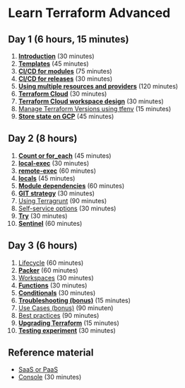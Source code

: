# Learn Terraform Advanced

## Day 1 (6 hours, 15 minutes)

1. [**Introduction**](introduction) (30 minutes)
2. [**Templates**](templates) (45 minutes)
3. [**CI/CD for modules**](cicd-for-modules) (75 minutes)
4. [**CI/CD for releases**](cicd-for-releases) (30 minutes)
5. [**Using multiple resources and providers**](multiple-resources) (120 minutes)
6. [**Terraform Cloud**](terraform-cloud) (30 minutes)
7. [**Terraform Cloud workspace design**](terraform-cloud-workspace-design) (30 minutes)
8. [Manage Terraform Versions using tfenv](tfenv) (15 minutes)
9. [**Store state on GCP**](state-on-gcp) (45 minutes)

## Day 2 (8 hours)

1. [**Count or for_each**](count_or_for_each) (45 minutes)
2. [**local-exec**](local-exec) (30 minutes)
3. [**remote-exec**](remote-exec) (60 minutes)
4. [**locals**](local-values) (45 minutes)
5. [**Module dependencies**](create-module-dependencies) (60 minutes)
6. [**GIT strategy**](git-strategy) (30 minutes)
7. [Using Terragrunt](terragrunt) (90 minutes)
8. [Self-service options](self-service) (30 minutes)
9. [**Try**](try-something) (30 minutes)
10. [**Sentinel**](sentinel) (60 minutes)

## Day 3 (6 hours)

1. [Lifecycle](lifecycle) (60 minutes)
2. [**Packer**](packer) (60 minutes)
3. [Workspaces](workspaces) (30 minutes)
4. [**Functions**](functions) (30 minutes)
5. [**Conditionals**](conditionals) (30 minutes)
6. [**Troubleshooting (bonus)**](troubleshooting) (15 minutes)
7. [Use Cases (bonus)](../BASIC/use-cases) (90 minuten)
8. [Best practices](best-practices) (90 minutes)
9. [**Upgrading Terraform**](upgrading-terraform) (15 minutes)
10. [**Testing experiment**](testing-experiment) (30 minutes)

## Reference material

- [SaaS or PaaS](saas-or-paas)
- [Console](console) (30 minutes)
